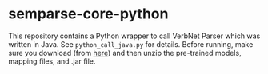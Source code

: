 # semparse-core-python

This repository contains a Python wrapper to call VerbNet Parser which was written in Java. See `python_call_java.py` for details. Before running, make sure you download (from [here]()) and then unzip the pre-trained models, mapping files, and .jar file.
